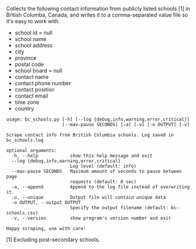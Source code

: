 Collects the following contact information from publicly listed schools [1] in
British Columba, Canada, and writes it to a comma-separated value file so it's
easy to work with.

- school id = null
- school name
- school address
- city
- province
- postal code
- school board = null
- contact name
- contact phone number
- contact position
- contact email
- time zone
- country

```
usage: bc_schools.py [-h] [--log {debug,info,warning,error,critical}]
                     [--max-pause SECONDS] [-a] [-u] [-o OUTPUT] [-v]

Scrape contact info from British Columbia schools. Log saved in bc_schools.log

optional arguments:
  -h, --help            show this help message and exit
  --log {debug,info,warning,error,critical}
                        Log level (default: info)
  --max-pause SECONDS   Maximum amount of seconds to pause between page
                        requests (default: 0 sec)
  -a, --append          Append to the log file instead of overwriting it.
  -u, --unique          Output file will contain unique data
  -o OUTPUT, --output OUTPUT
                        Specify the output filename (default: bc-schools.csv)
  -v, --version         show program's version number and exit

Happy scraping, use with care!

```

[1] Excluding post-secondary schools.
